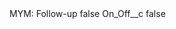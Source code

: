 <?xml version="1.0" encoding="UTF-8"?>
<CustomMetadata xmlns="http://soap.sforce.com/2006/04/metadata" xmlns:xsi="http://www.w3.org/2001/XMLSchema-instance" xmlns:xsd="http://www.w3.org/2001/XMLSchema">
    <label>MYM: Follow-up</label>
    <protected>false</protected>
    <values>
        <field>On_Off__c</field>
        <value xsi:type="xsd:boolean">false</value>
    </values>
</CustomMetadata>
